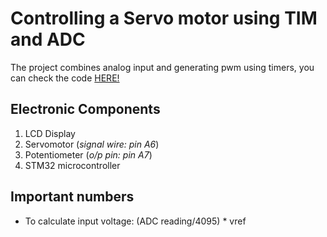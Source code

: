 # **Controlling a Servo motor using TIM and ADC**
The project combines analog input and generating pwm using timers, you can check the code [HERE!](www.github.com)

## **Electronic Components**
1) LCD Display
2) Servomotor       (_signal wire: pin A6_)
3) Potentiometer    (_o/p pin: pin A7_)
4) STM32 microcontroller

## **Important numbers**
- To calculate input voltage: (ADC reading/4095) * vref
